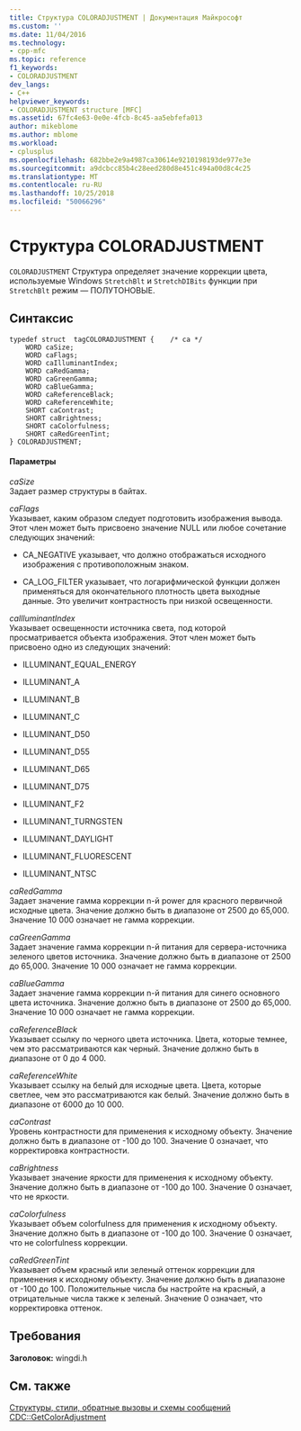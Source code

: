 ```yaml
---
title: Структура COLORADJUSTMENT | Документация Майкрософт
ms.custom: ''
ms.date: 11/04/2016
ms.technology:
- cpp-mfc
ms.topic: reference
f1_keywords:
- COLORADJUSTMENT
dev_langs:
- C++
helpviewer_keywords:
- COLORADJUSTMENT structure [MFC]
ms.assetid: 67fc4e63-0e0e-4fcb-8c45-aa5ebfefa013
author: mikeblome
ms.author: mblome
ms.workload:
- cplusplus
ms.openlocfilehash: 682bbe2e9a4987ca30614e9210198193de977e3e
ms.sourcegitcommit: a9dcbcc85b4c28eed280d8e451c494a00d8c4c25
ms.translationtype: MT
ms.contentlocale: ru-RU
ms.lasthandoff: 10/25/2018
ms.locfileid: "50066296"
---
```

# <a name="coloradjustment-structure"></a>Структура COLORADJUSTMENT

`COLORADJUSTMENT` Структура определяет значение коррекции цвета, используемые Windows `StretchBlt` и `StretchDIBits` функции при `StretchBlt` режим — ПОЛУТОНОВЫЕ.

## <a name="syntax"></a>Синтаксис

```
typedef struct  tagCOLORADJUSTMENT {    /* ca */
    WORD caSize;
    WORD caFlags;
    WORD caIlluminantIndex;
    WORD caRedGamma;
    WORD caGreenGamma;
    WORD caBlueGamma;
    WORD caReferenceBlack;
    WORD caReferenceWhite;
    SHORT caContrast;
    SHORT caBrightness;
    SHORT caColorfulness;
    SHORT caRedGreenTint;
} COLORADJUSTMENT;
```

#### <a name="parameters"></a>Параметры

*caSize*<br/>
Задает размер структуры в байтах.

*caFlags*<br/>
Указывает, каким образом следует подготовить изображения вывода. Этот член может быть присвоено значение NULL или любое сочетание следующих значений:

- CA_NEGATIVE указывает, что должно отображаться исходного изображения с противоположным знаком.

- CA_LOG_FILTER указывает, что логарифмической функции должен применяться для окончательного плотность цвета выходные данные. Это увеличит контрастность при низкой освещенности.

*caIlluminantIndex*<br/>
Указывает освещенности источника света, под которой просматривается объекта изображения. Этот член может быть присвоено одно из следующих значений:

- ILLUMINANT_EQUAL_ENERGY

- ILLUMINANT_A

- ILLUMINANT_B

- ILLUMINANT_C

- ILLUMINANT_D50

- ILLUMINANT_D55

- ILLUMINANT_D65

- ILLUMINANT_D75

- ILLUMINANT_F2

- ILLUMINANT_TURNGSTEN

- ILLUMINANT_DAYLIGHT

- ILLUMINANT_FLUORESCENT

- ILLUMINANT_NTSC

*caRedGamma*<br/>
Задает значение гамма коррекции n-й power для красного первичной исходные цвета. Значение должно быть в диапазоне от 2500 до 65,000. Значение 10 000 означает не гамма коррекции.

*caGreenGamma*<br/>
Задает значение гамма коррекции n-й питания для сервера-источника зеленого цветов источника. Значение должно быть в диапазоне от 2500 до 65,000. Значение 10 000 означает не гамма коррекции.

*caBlueGamma*<br/>
Задает значение гамма коррекции n-й питания для синего основного цвета источника. Значение должно быть в диапазоне от 2500 до 65,000. Значение 10 000 означает не гамма коррекции.

*caReferenceBlack*<br/>
Указывает ссылку по черного цвета источника. Цвета, которые темнее, чем это рассматриваются как черный. Значение должно быть в диапазоне от 0 до 4 000.

*caReferenceWhite*<br/>
Указывает ссылку на белый для исходные цвета. Цвета, которые светлее, чем это рассматриваются как белый. Значение должно быть в диапазоне от 6000 до 10 000.

*caContrast*<br/>
Уровень контрастности для применения к исходному объекту. Значение должно быть в диапазоне от -100 до 100. Значение 0 означает, что корректировка контрастности.

*caBrightness*<br/>
Указывает значение яркости для применения к исходному объекту. Значение должно быть в диапазоне от -100 до 100. Значение 0 означает, что не яркости.

*caColorfulness*<br/>
Указывает объем colorfulness для применения к исходному объекту. Значение должно быть в диапазоне от -100 до 100. Значение 0 означает, что не colorfulness коррекции.

*caRedGreenTint*<br/>
Указывает объем красный или зеленый оттенок коррекции для применения к исходному объекту. Значение должно быть в диапазоне от -100 до 100. Положительные числа бы настройте на красный, а отрицательные числа также к зеленый. Значение 0 означает, что корректировка оттенок.

## <a name="requirements"></a>Требования

**Заголовок:** wingdi.h

## <a name="see-also"></a>См. также

[Структуры, стили, обратные вызовы и схемы сообщений](../../mfc/reference/structures-styles-callbacks-and-message-maps.md)<br/>
[CDC::GetColorAdjustment](../../mfc/reference/cdc-class.md#getcoloradjustment)

